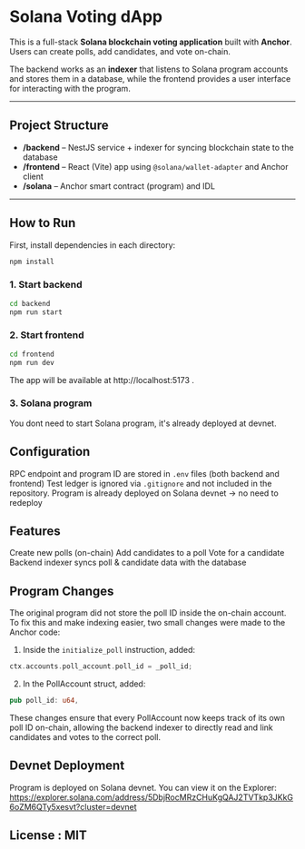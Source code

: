 # Solana Voting dApp

This is a full-stack **Solana blockchain voting application** built with **Anchor**.  
Users can create polls, add candidates, and vote on-chain.  

The backend works as an **indexer** that listens to Solana program accounts and stores them in a database, while the frontend provides a user interface for interacting with the program.

---

## Project Structure
- **/backend** – NestJS service + indexer for syncing blockchain state to the database  
- **/frontend** – React (Vite) app using `@solana/wallet-adapter` and Anchor client  
- **/solana** – Anchor smart contract (program) and IDL  

---

## How to Run

First, install dependencies in each directory:
```bash
npm install
```
### 1. Start backend
```bash 
cd backend
npm run start
```
### 2. Start frontend
```bash
cd frontend
npm run dev
```
The app will be available at http://localhost:5173 . 

### 3. Solana program
You dont need to start Solana program, it's already deployed at devnet.

## Configuration 
RPC endpoint and program ID are stored in `.env` files (both backend and frontend)
Test ledger is ignored via `.gitignore` and not included in the repository.
Program is already deployed on Solana devnet → no need to redeploy

## Features 
Create new polls (on-chain)
Add candidates to a poll
Vote for a candidate
Backend indexer syncs poll & candidate data with the database

## Program Changes
The original program did not store the poll ID inside the on-chain account.
To fix this and make indexing easier, two small changes were made to the Anchor code:

1. Inside the `initialize_poll` instruction, added:
```rust
ctx.accounts.poll_account.poll_id = _poll_id;
```

2. In the PollAccount struct, added:
```rust
pub poll_id: u64,
```
These changes ensure that every PollAccount now keeps track of its own poll ID on-chain,
allowing the backend indexer to directly read and link candidates and votes to the correct poll.

## Devnet Deployment
Program is deployed on Solana devnet. You can view it on the Explorer:
https://explorer.solana.com/address/5DbjRocMRzCHuKgQAJ2TVTkp3JKkG6oZM6QTy5xesvt?cluster=devnet

## License : MIT